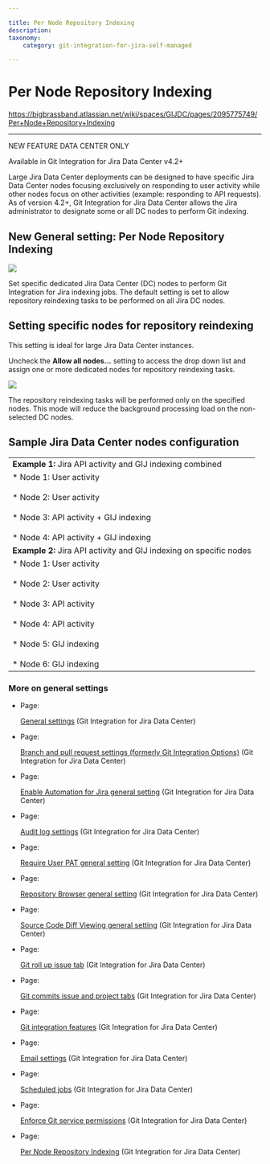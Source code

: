 ```yaml
---

title: Per Node Repository Indexing
description:
taxonomy:
    category: git-integration-for-jira-self-managed

---
```


# Per Node Repository Indexing

<https://bigbrassband.atlassian.net/wiki/spaces/GIJDC/pages/2095775749/Per+Node+Repository+Indexing>

* * *

NEW FEATURE DATA CENTER ONLY

Available in Git Integration for Jira Data Center v4.2+

Large Jira Data Center deployments can be designed to have specific Jira Data Center nodes focusing exclusively on responding to user activity while other nodes focus on other activities (example: responding to API requests). As of version 4.2+, Git Integration for Jira Data Center allows the Jira administrator to designate some or all DC nodes to perform Git indexing.

## New General setting: Per Node Repository Indexing

![](https://bigbrassband.atlassian.net/wiki/download/thumbnails/2095775749/gitdc-gencfg-indexing-allow-all-nodes.png?version=1&modificationDate=1648123707980&cacheVersion=1&api=v2&width=680&height=107)

Set specific dedicated Jira Data Center (DC) nodes to perform Git Integration for Jira indexing jobs. The default setting is set to allow repository reindexing tasks to be performed on all Jira DC nodes.

## Setting specific nodes for repository reindexing

This setting is ideal for large Jira Data Center instances.

Uncheck the **Allow all nodes…** setting to access the drop down list and assign one or more dedicated nodes for repository reindexing tasks.

![](https://bigbrassband.atlassian.net/wiki/download/attachments/2095775749/gitdc-gencfg-indexing-allow-all-nodes-specific.png?version=1&modificationDate=1648124669581&cacheVersion=1&api=v2)

The repository reindexing tasks will be performed only on the specified nodes. This mode will reduce the background processing load on the non-selected DC nodes.

## Sample Jira Data Center nodes configuration

|     |
| --- |
| **Example 1:** Jira API activity and GIJ indexing combined |
| *   Node 1: User activity<br>    <br>*   Node 2: User activity<br>    <br>*   Node 3: API activity + GIJ indexing<br>    <br>*   Node 4: API activity + GIJ indexing |
| **Example 2:** Jira API activity and GIJ indexing on specific nodes |
| *   Node 1: User activity<br>    <br>*   Node 2: User activity<br>    <br>*   Node 3: API activity<br>    <br>*   Node 4: API activity<br>    <br>*   Node 5: GIJ indexing<br>    <br>*   Node 6: GIJ indexing |

### More on general settings

*   Page:
    
    [General settings](/wiki/spaces/GIJDC/pages/1930398111/General+settings) (Git Integration for Jira Data Center)
    
*   Page:
    
    [Branch and pull request settings (formerly Git Integration Options)](/wiki/spaces/GIJDC/pages/1207828745) (Git Integration for Jira Data Center)
    
*   Page:
    
    [Enable Automation for Jira general setting](/wiki/spaces/GIJDC/pages/2045149338/Enable+Automation+for+Jira+general+setting) (Git Integration for Jira Data Center)
    
*   Page:
    
    [Audit log settings](/wiki/spaces/GIJDC/pages/1207828866/Audit+log+settings) (Git Integration for Jira Data Center)
    
*   Page:
    
    [Require User PAT general setting](/wiki/spaces/GIJDC/pages/1947107395/Require+User+PAT+general+setting) (Git Integration for Jira Data Center)
    
*   Page:
    
    [Repository Browser general setting](/wiki/spaces/GIJDC/pages/1947140158/Repository+Browser+general+setting) (Git Integration for Jira Data Center)
    
*   Page:
    
    [Source Code Diff Viewing general setting](/wiki/spaces/GIJDC/pages/1947140173/Source+Code+Diff+Viewing+general+setting) (Git Integration for Jira Data Center)
    
*   Page:
    
    [Git roll up issue tab](/wiki/spaces/GIJDC/pages/1207828678/Git+roll+up+issue+tab) (Git Integration for Jira Data Center)
    
*   Page:
    
    [Git commits issue and project tabs](/wiki/spaces/GIJDC/pages/1207828697/Git+commits+issue+and+project+tabs) (Git Integration for Jira Data Center)
    
*   Page:
    
    [Git integration features](/wiki/spaces/GIJDC/pages/1207795905/Git+integration+features) (Git Integration for Jira Data Center)
    
*   Page:
    
    [Email settings](/wiki/spaces/GIJDC/pages/1207795941/Email+settings) (Git Integration for Jira Data Center)
    
*   Page:
    
    [Scheduled jobs](/wiki/spaces/GIJDC/pages/1207795958/Scheduled+jobs) (Git Integration for Jira Data Center)
    
*   Page:
    
    [Enforce Git service permissions](/wiki/spaces/GIJDC/pages/2091810842/Enforce+Git+service+permissions) (Git Integration for Jira Data Center)
    
*   Page:
    
    [Per Node Repository Indexing](/wiki/spaces/GIJDC/pages/2095775749/Per+Node+Repository+Indexing) (Git Integration for Jira Data Center)
